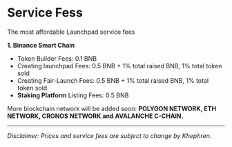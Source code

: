 # Service Fess

The most affordable Launchpad service fees

**1. Binance Smart Chain**

* Token Builder Fees: 0.1 BNB
* Creating launchpad Fees: 0.5 BNB + 1% total raised BNB, 1% total token sold
* Creating Fair-Launch Fees: 0.5 BNB + 1% total raised BNB, 1% total token sold
* **Staking Platform** Listing Fees: 0.5 BNB



More blockchain network will be added soon: **POLYGON NETWORK, ETH NETWORK, CRONOS NETWORK and AVALANCHE C-CHAIN.**&#x20;

****

_Disclaimer: Prices and service fees are subject to change by Khephren._
